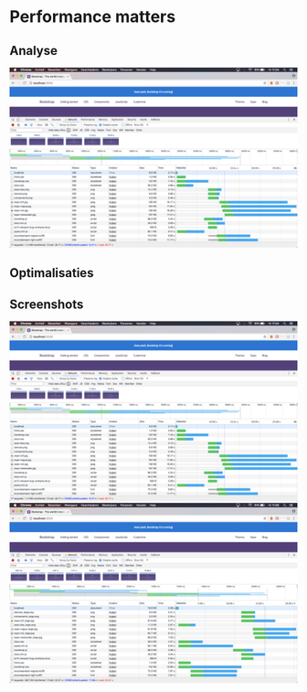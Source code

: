 # Performance matters

## Analyse
![alt text](edit/master.png "master performance view")

## Optimalisaties

## Screenshots
![alt text](edit/master.png "master performance view")
![alt text](edit/optimized.png "master performance view")
